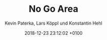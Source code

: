 ---
layout: post
author: "Kevin Paterka, Lars Köppl und Konstantin Hehl"
date:   2018-12-23 23:12:02 +0100
title:  "No Go Area"
text: "Um die Bewegungen am Ebertplatz besser zu verstehen, führten wir eine quantitative Analyse der verschiedenen Fußgängerrouten durch. 
Auffällig hierbei wurde vor allem, dass die unterirdischen Passagen kaum bis gar nicht genutzt werden. Der sogenannte Angstraum wird gemieden, obwohl er kulturell eine wichtige Instanz für die Stadt Köln darstellt. Wir suchten nach Gründen. 

Nach weiterer Recherche und Versuchen wurde uns deutlich, dass der unterirdische Weg oftmals schneller und sicherer für die Passanten ist. Weniger Verkehr, kürzere Wege, schnelleres Ankommen. Allerdings sind nur 2 von 14 Zugängen aufgrund der kaputten Rolltreppen barrierefrei. Diese Eingänge haben die höchste Frequenz, da diese auch die ersichtlichsten Eingänge zum Ebertplatz sind. 

In der weiteren Analyse beschäftigen wir uns mit der Routenführung von Google Maps und mussten zu unserem Erstaunen feststellen, dass die gesamte „Fußgängerzone“ in den unterirdischen Passagen sowie dessen Eingänge nicht im Online Kartenmaterial enthalten waren. Google Maps, die wohl renommierteste Navigationssoftware der Welt, führte uns teils querfeldein über starkbefahrene Straßen ohne die Zebrastreifen oder Ampeln zu nutzen, anstatt durch die sichere, kulturreiche Alternative der Passagen zu führen. Dies bemängelten wir mehrmals bei Google und baten unsere Alternativen und Hilfe an. Bislang leider nur bedingt erfolgreich.

Somit bleiben die Routenführung und die unterirdischen Passagen am Ebertplatz weiterhin im Prozess. Eine No Go Area irgendwo zwischen Bewegung und Stillstand."



imgMin: 
  - "https://raw.githubusercontent.com/Ebertplatz/images/master/23-12-2018-post-5/miniaturen/001.jpg"
  - "https://raw.githubusercontent.com/Ebertplatz/images/master/23-12-2018-post-5/miniaturen/002.jpg"
  - "https://raw.githubusercontent.com/Ebertplatz/images/master/23-12-2018-post-5/miniaturen/003.jpg"
  - "https://raw.githubusercontent.com/Ebertplatz/images/master/23-12-2018-post-5/miniaturen/004.jpg"
  - "https://raw.githubusercontent.com/Ebertplatz/images/master/23-12-2018-post-5/miniaturen/005.jpg"
  - "https://raw.githubusercontent.com/Ebertplatz/images/master/23-12-2018-post-5/miniaturen/006.jpg"
  - "https://raw.githubusercontent.com/Ebertplatz/images/master/23-12-2018-post-5/miniaturen/007.jpg"
  - "https://raw.githubusercontent.com/Ebertplatz/images/master/23-12-2018-post-5/miniaturen/008.jpg"
  - "https://raw.githubusercontent.com/Ebertplatz/images/master/23-12-2018-post-5/miniaturen/009.jpg"
  - "https://raw.githubusercontent.com/Ebertplatz/images/master/23-12-2018-post-5/miniaturen/010.jpg"

imgOrig: 
  - "https://raw.githubusercontent.com/Ebertplatz/images/master/23-12-2018-post-5/originale/001.jpg"
  - "https://raw.githubusercontent.com/Ebertplatz/images/master/23-12-2018-post-5/originale/002.jpg"
  - "https://raw.githubusercontent.com/Ebertplatz/images/master/23-12-2018-post-5/originale/003.jpg"
  - "https://raw.githubusercontent.com/Ebertplatz/images/master/23-12-2018-post-5/originale/004.jpg"
  - "https://raw.githubusercontent.com/Ebertplatz/images/master/23-12-2018-post-5/originale/005.jpg"
  - "https://raw.githubusercontent.com/Ebertplatz/images/master/23-12-2018-post-5/originale/006.jpg"
  - "https://raw.githubusercontent.com/Ebertplatz/images/master/23-12-2018-post-5/originale/007.jpg"
  - "https://raw.githubusercontent.com/Ebertplatz/images/master/23-12-2018-post-5/originale/008.jpg"
  - "https://raw.githubusercontent.com/Ebertplatz/images/master/23-12-2018-post-5/originale/009.jpg"
  - "https://raw.githubusercontent.com/Ebertplatz/images/master/23-12-2018-post-5/originale/010.jpg"
  - "https://raw.githubusercontent.com/Ebertplatz/images/master/23-12-2018-post-5/originale/011.jpg"
  - "https://raw.githubusercontent.com/Ebertplatz/images/master/23-12-2018-post-5/originale/012.jpg"
  - "https://raw.githubusercontent.com/Ebertplatz/images/master/23-12-2018-post-5/originale/013.jpg"
---